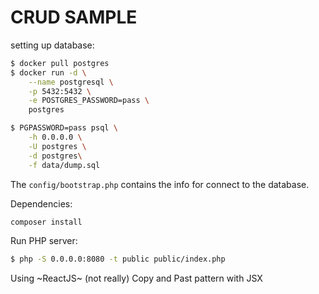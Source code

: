 CRUD SAMPLE
===========

setting up database:
```sh
$ docker pull postgres
$ docker run -d \
    --name postgresql \
    -p 5432:5432 \
    -e POSTGRES_PASSWORD=pass \
    postgres

$ PGPASSWORD=pass psql \
    -h 0.0.0.0 \
    -U postgres \
    -d postgres\
    -f data/dump.sql
```

The `config/bootstrap.php` contains the info for connect to the database.

Dependencies:
```sh
composer install
```

Run PHP server:
```sh
$ php -S 0.0.0.0:8080 -t public public/index.php
```

Using ~ReactJS~ (not really) Copy and Past pattern with JSX
